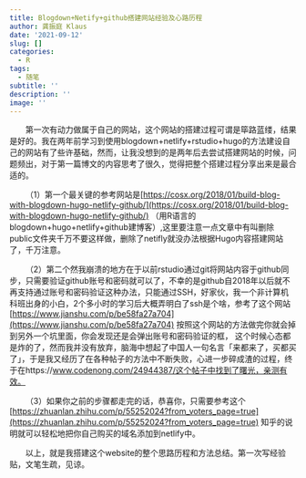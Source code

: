 ```yaml
---
title: Blogdown+Netify+github搭建网站经验及心路历程
author: 龚振庭 Klaus
date: '2021-09-12'
slug: []
categories:
  - R
tags:
  - 随笔
subtitle: ''
description: ''
image: ''
---
```


&emsp;&emsp;第一次有动力做属于自己的网站，这个网站的搭建过程可谓是筚路蓝缕，结果是好的。我在两年前学习到使用blogdown+netlify+rstudio+hugo的方法建设自己的网站有了些许基础，然而，让我没想到的是两年后去尝试搭建网站的时候，问题频出，对于第一篇博文的内容思考了很久，觉得把整个搭建过程分享出来是最合适的。

&emsp;&emsp;（1）第一个最关键的参考网站是[https://cosx.org/2018/01/build-blog-with-blogdown-hugo-netlify-github/](https://cosx.org/2018/01/build-blog-with-blogdown-hugo-netlify-github/) （用R语言的blogdown+hugo+netlify+github建博客）,这里要注意一点文章中有叫删除public文件夹千万不要这样做，删除了netifly就没办法根据Hugo内容搭建网站了，千万注意。

&emsp;&emsp;（2）第二个然我崩溃的地方在于以前rstudio通过git将网站内容于github同步，只需要验证github账号和密码就可以了，不幸的是github自2018年以后就不再支持通过账号和密码验证这种办法，只能通过SSH，好家伙，我一个非计算机科班出身的小白，2个多小时的学习后大概弄明白了ssh是个啥，参考了这个网站[https://www.jianshu.com/p/be58fa27a704](https://www.jianshu.com/p/be58fa27a704) 按照这个网站的方法做完你就会掉到另外一个坑里面，你会发现还是会弹出账号和密码验证的框，
这个时候心态都是炸的了，然而我并没有放弃，脑海中想起了中国人一句名言「来都来了，买都买了」，于是我又经历了在各种帖子的方法中不断失败，心进一步碎成渣的过程，终于在https://www.codenong.com/24944387/这个帖子中找到了曙光，亲测有效。

&emsp;&emsp;（3）如果你之前的步骤都走完的话，恭喜你，只需要参考这个[https://zhuanlan.zhihu.com/p/55252024?from_voters_page=true](https://zhuanlan.zhihu.com/p/55252024?from_voters_page=true) 知乎的说明就可以轻松地把你自己购买的域名添加到netlify中。

&emsp;&emsp;以上，就是我搭建这个website的整个思路历程和方法总结。第一次写经验贴，文笔生疏，见谅。
